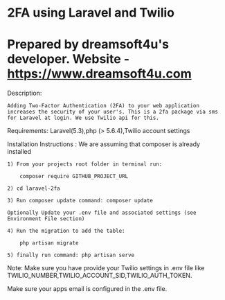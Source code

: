 # 2FA using Laravel and Twilio

# Prepared by dreamsoft4u's developer. Website - https://www.dreamsoft4u.com

Description:

	Adding Two-Factor Authentication (2FA) to your web application increases the security of your user's. This is a 2fa package via sms for Laravel at login. We use Twilio api for this.
	
Requirements: Laravel(5.3),php (> 5.6.4),Twilio account settings
	
Installation Instructions : We are assuming that composer is already installed
	
	1) From your projects root folder in terminal run:
	
		composer require GITHUB_PROJECT_URL
		
	2) cd laravel-2fa
	
	3) Run composer update command: composer update
	
	Optionally Update your .env file and associated settings (see Environment File section)

	4) Run the migration to add the table: 
	
		php artisan migrate
	
	5) finally run command: php artisan serve
	
Note: Make sure you have provide your Twilio settings in .env file like TWILIO_NUMBER,TWILIO_ACCOUNT_SID,TWILIO_AUTH_TOKEN.

Make sure your apps email is configured in the .env file.
